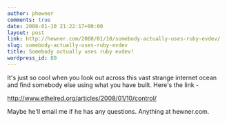 ```yaml
---
author: phewner
comments: true
date: 2008-01-10 21:22:17+00:00
layout: post
link: http://hewner.com/2008/01/10/somebody-actually-uses-ruby-evdev/
slug: somebody-actually-uses-ruby-evdev
title: Somebody actually uses ruby evdev!
wordpress_id: 80
---
```


It's just so cool when you look out across this vast strange internet ocean and find somebody else using what you have built.  Here's the link -

http://www.ethelred.org/articles/2008/01/10/control/

Maybe he'll email me if he has any questions.  Anything at hewner.com.
